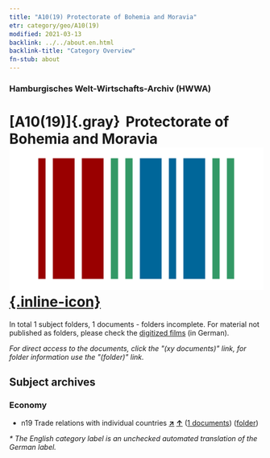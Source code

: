 ```yaml
---
title: "A10(19) Protectorate of Bohemia and Moravia"
etr: category/geo/A10(19)
modified: 2021-03-13
backlink: ../../about.en.html
backlink-title: "Category Overview"
fn-stub: about
---
```


### Hamburgisches Welt-Wirtschafts-Archiv (HWWA)
# [A10(19)]{.gray}&#8201; Protectorate of Bohemia and Moravia&#160; [![Wikidata item](/images/Wikidata-logo.svg){.inline-icon}](http://www.wikidata.org/entity/Q152750)





In total 1 subject folders, 1 documents - folders incomplete.
For material not published as folders, please check the [digitized films](/film/h1_sh) (in German).

_For direct access to the documents, click the "(xy documents)" link, for folder information use the "(folder)" link._

## Subject archives



### Economy

- n19 Trade relations with individual countries [**&nearr;**](../../../subject/i/145289/about.en.html "Trade relations with individual countries (all over the world)") [**&uarr;**](../../../subject/about.en.html#n19 "Subject category system") (<a href="https://pm20.zbw.eu/dfgview/sh/140098,145289" title="about: Protectorate of Bohemia and Moravia : Trade relations with individual countries" target="_blank">1 documents</a>) ([folder](http://purl.org/pressemappe20/folder/sh/140098,145289))


_* The English category label is an unchecked automated translation of the German label._

